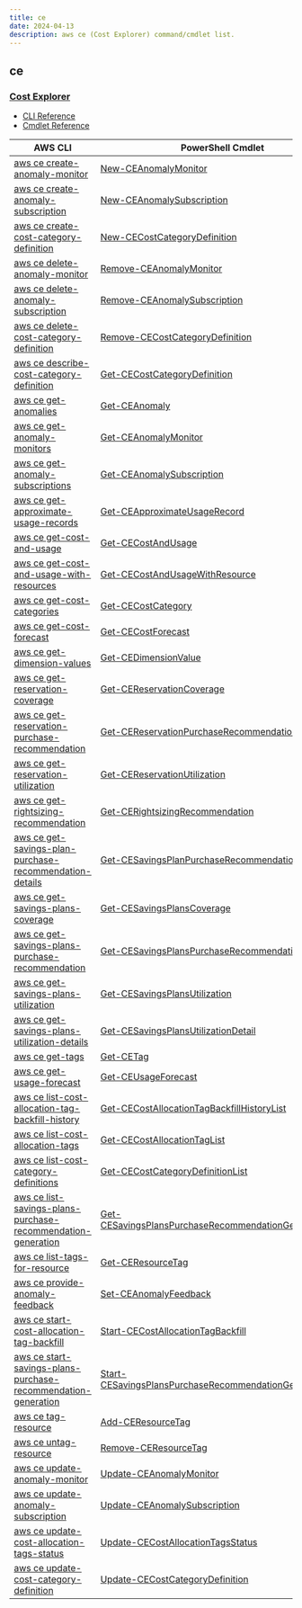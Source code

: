 ```yaml
---
title: ce
date: 2024-04-13
description: aws ce (Cost Explorer) command/cmdlet list.
---
```


## ce

### [Cost Explorer](https://aws.amazon.com/aws-cost-management/aws-cost-explorer/)

* [CLI Reference](https://awscli.amazonaws.com/v2/documentation/api/latest/reference/ce/index.html)
* [Cmdlet Reference](https://docs.aws.amazon.com/powershell/latest/reference/items/AWS_Cost_Explorer_cmdlets.html)

|AWS CLI|PowerShell Cmdlet|
|----|----|
|[aws ce create-anomaly-monitor](https://awscli.amazonaws.com/v2/documentation/api/latest/reference/ce/create-anomaly-monitor.html)|[New-CEAnomalyMonitor](https://docs.aws.amazon.com/powershell/latest/reference/items/New-CEAnomalyMonitor.html)|
|[aws ce create-anomaly-subscription](https://awscli.amazonaws.com/v2/documentation/api/latest/reference/ce/create-anomaly-subscription.html)|[New-CEAnomalySubscription](https://docs.aws.amazon.com/powershell/latest/reference/items/New-CEAnomalySubscription.html)|
|[aws ce create-cost-category-definition](https://awscli.amazonaws.com/v2/documentation/api/latest/reference/ce/create-cost-category-definition.html)|[New-CECostCategoryDefinition](https://docs.aws.amazon.com/powershell/latest/reference/items/New-CECostCategoryDefinition.html)|
|[aws ce delete-anomaly-monitor](https://awscli.amazonaws.com/v2/documentation/api/latest/reference/ce/delete-anomaly-monitor.html)|[Remove-CEAnomalyMonitor](https://docs.aws.amazon.com/powershell/latest/reference/items/Remove-CEAnomalyMonitor.html)|
|[aws ce delete-anomaly-subscription](https://awscli.amazonaws.com/v2/documentation/api/latest/reference/ce/delete-anomaly-subscription.html)|[Remove-CEAnomalySubscription](https://docs.aws.amazon.com/powershell/latest/reference/items/Remove-CEAnomalySubscription.html)|
|[aws ce delete-cost-category-definition](https://awscli.amazonaws.com/v2/documentation/api/latest/reference/ce/delete-cost-category-definition.html)|[Remove-CECostCategoryDefinition](https://docs.aws.amazon.com/powershell/latest/reference/items/Remove-CECostCategoryDefinition.html)|
|[aws ce describe-cost-category-definition](https://awscli.amazonaws.com/v2/documentation/api/latest/reference/ce/describe-cost-category-definition.html)|[Get-CECostCategoryDefinition](https://docs.aws.amazon.com/powershell/latest/reference/items/Get-CECostCategoryDefinition.html)|
|[aws ce get-anomalies](https://awscli.amazonaws.com/v2/documentation/api/latest/reference/ce/get-anomalies.html)|[Get-CEAnomaly](https://docs.aws.amazon.com/powershell/latest/reference/items/Get-CEAnomaly.html)|
|[aws ce get-anomaly-monitors](https://awscli.amazonaws.com/v2/documentation/api/latest/reference/ce/get-anomaly-monitors.html)|[Get-CEAnomalyMonitor](https://docs.aws.amazon.com/powershell/latest/reference/items/Get-CEAnomalyMonitor.html)|
|[aws ce get-anomaly-subscriptions](https://awscli.amazonaws.com/v2/documentation/api/latest/reference/ce/get-anomaly-subscriptions.html)|[Get-CEAnomalySubscription](https://docs.aws.amazon.com/powershell/latest/reference/items/Get-CEAnomalySubscription.html)|
|[aws ce get-approximate-usage-records](https://awscli.amazonaws.com/v2/documentation/api/latest/reference/ce/get-approximate-usage-records.html)|[Get-CEApproximateUsageRecord](https://docs.aws.amazon.com/powershell/latest/reference/items/Get-CEApproximateUsageRecord.html)|
|[aws ce get-cost-and-usage](https://awscli.amazonaws.com/v2/documentation/api/latest/reference/ce/get-cost-and-usage.html)|[Get-CECostAndUsage](https://docs.aws.amazon.com/powershell/latest/reference/items/Get-CECostAndUsage.html)|
|[aws ce get-cost-and-usage-with-resources](https://awscli.amazonaws.com/v2/documentation/api/latest/reference/ce/get-cost-and-usage-with-resources.html)|[Get-CECostAndUsageWithResource](https://docs.aws.amazon.com/powershell/latest/reference/items/Get-CECostAndUsageWithResource.html)|
|[aws ce get-cost-categories](https://awscli.amazonaws.com/v2/documentation/api/latest/reference/ce/get-cost-categories.html)|[Get-CECostCategory](https://docs.aws.amazon.com/powershell/latest/reference/items/Get-CECostCategory.html)|
|[aws ce get-cost-forecast](https://awscli.amazonaws.com/v2/documentation/api/latest/reference/ce/get-cost-forecast.html)|[Get-CECostForecast](https://docs.aws.amazon.com/powershell/latest/reference/items/Get-CECostForecast.html)|
|[aws ce get-dimension-values](https://awscli.amazonaws.com/v2/documentation/api/latest/reference/ce/get-dimension-values.html)|[Get-CEDimensionValue](https://docs.aws.amazon.com/powershell/latest/reference/items/Get-CEDimensionValue.html)|
|[aws ce get-reservation-coverage](https://awscli.amazonaws.com/v2/documentation/api/latest/reference/ce/get-reservation-coverage.html)|[Get-CEReservationCoverage](https://docs.aws.amazon.com/powershell/latest/reference/items/Get-CEReservationCoverage.html)|
|[aws ce get-reservation-purchase-recommendation](https://awscli.amazonaws.com/v2/documentation/api/latest/reference/ce/get-reservation-purchase-recommendation.html)|[Get-CEReservationPurchaseRecommendation](https://docs.aws.amazon.com/powershell/latest/reference/items/Get-CEReservationPurchaseRecommendation.html)|
|[aws ce get-reservation-utilization](https://awscli.amazonaws.com/v2/documentation/api/latest/reference/ce/get-reservation-utilization.html)|[Get-CEReservationUtilization](https://docs.aws.amazon.com/powershell/latest/reference/items/Get-CEReservationUtilization.html)|
|[aws ce get-rightsizing-recommendation](https://awscli.amazonaws.com/v2/documentation/api/latest/reference/ce/get-rightsizing-recommendation.html)|[Get-CERightsizingRecommendation](https://docs.aws.amazon.com/powershell/latest/reference/items/Get-CERightsizingRecommendation.html)|
|[aws ce get-savings-plan-purchase-recommendation-details](https://awscli.amazonaws.com/v2/documentation/api/latest/reference/ce/get-savings-plan-purchase-recommendation-details.html)|[Get-CESavingsPlanPurchaseRecommendationDetail](https://docs.aws.amazon.com/powershell/latest/reference/items/Get-CESavingsPlanPurchaseRecommendationDetail.html)|
|[aws ce get-savings-plans-coverage](https://awscli.amazonaws.com/v2/documentation/api/latest/reference/ce/get-savings-plans-coverage.html)|[Get-CESavingsPlansCoverage](https://docs.aws.amazon.com/powershell/latest/reference/items/Get-CESavingsPlansCoverage.html)|
|[aws ce get-savings-plans-purchase-recommendation](https://awscli.amazonaws.com/v2/documentation/api/latest/reference/ce/get-savings-plans-purchase-recommendation.html)|[Get-CESavingsPlansPurchaseRecommendation](https://docs.aws.amazon.com/powershell/latest/reference/items/Get-CESavingsPlansPurchaseRecommendation.html)|
|[aws ce get-savings-plans-utilization](https://awscli.amazonaws.com/v2/documentation/api/latest/reference/ce/get-savings-plans-utilization.html)|[Get-CESavingsPlansUtilization](https://docs.aws.amazon.com/powershell/latest/reference/items/Get-CESavingsPlansUtilization.html)|
|[aws ce get-savings-plans-utilization-details](https://awscli.amazonaws.com/v2/documentation/api/latest/reference/ce/get-savings-plans-utilization-details.html)|[Get-CESavingsPlansUtilizationDetail](https://docs.aws.amazon.com/powershell/latest/reference/items/Get-CESavingsPlansUtilizationDetail.html)|
|[aws ce get-tags](https://awscli.amazonaws.com/v2/documentation/api/latest/reference/ce/get-tags.html)|[Get-CETag](https://docs.aws.amazon.com/powershell/latest/reference/items/Get-CETag.html)|
|[aws ce get-usage-forecast](https://awscli.amazonaws.com/v2/documentation/api/latest/reference/ce/get-usage-forecast.html)|[Get-CEUsageForecast](https://docs.aws.amazon.com/powershell/latest/reference/items/Get-CEUsageForecast.html)|
|[aws ce list-cost-allocation-tag-backfill-history](https://awscli.amazonaws.com/v2/documentation/api/latest/reference/ce/list-cost-allocation-tag-backfill-history.html)|[Get-CECostAllocationTagBackfillHistoryList](https://docs.aws.amazon.com/powershell/latest/reference/items/Get-CECostAllocationTagBackfillHistoryList.html)|
|[aws ce list-cost-allocation-tags](https://awscli.amazonaws.com/v2/documentation/api/latest/reference/ce/list-cost-allocation-tags.html)|[Get-CECostAllocationTagList](https://docs.aws.amazon.com/powershell/latest/reference/items/Get-CECostAllocationTagList.html)|
|[aws ce list-cost-category-definitions](https://awscli.amazonaws.com/v2/documentation/api/latest/reference/ce/list-cost-category-definitions.html)|[Get-CECostCategoryDefinitionList](https://docs.aws.amazon.com/powershell/latest/reference/items/Get-CECostCategoryDefinitionList.html)|
|[aws ce list-savings-plans-purchase-recommendation-generation](https://awscli.amazonaws.com/v2/documentation/api/latest/reference/ce/list-savings-plans-purchase-recommendation-generation.html)|[Get-CESavingsPlansPurchaseRecommendationGenerationList](https://docs.aws.amazon.com/powershell/latest/reference/items/Get-CESavingsPlansPurchaseRecommendationGenerationList.html)|
|[aws ce list-tags-for-resource](https://awscli.amazonaws.com/v2/documentation/api/latest/reference/ce/list-tags-for-resource.html)|[Get-CEResourceTag](https://docs.aws.amazon.com/powershell/latest/reference/items/Get-CEResourceTag.html)|
|[aws ce provide-anomaly-feedback](https://awscli.amazonaws.com/v2/documentation/api/latest/reference/ce/provide-anomaly-feedback.html)|[Set-CEAnomalyFeedback](https://docs.aws.amazon.com/powershell/latest/reference/items/Set-CEAnomalyFeedback.html)|
|[aws ce start-cost-allocation-tag-backfill](https://awscli.amazonaws.com/v2/documentation/api/latest/reference/ce/start-cost-allocation-tag-backfill.html)|[Start-CECostAllocationTagBackfill](https://docs.aws.amazon.com/powershell/latest/reference/items/Start-CECostAllocationTagBackfill.html)|
|[aws ce start-savings-plans-purchase-recommendation-generation](https://awscli.amazonaws.com/v2/documentation/api/latest/reference/ce/start-savings-plans-purchase-recommendation-generation.html)|[Start-CESavingsPlansPurchaseRecommendationGeneration](https://docs.aws.amazon.com/powershell/latest/reference/items/Start-CESavingsPlansPurchaseRecommendationGeneration.html)|
|[aws ce tag-resource](https://awscli.amazonaws.com/v2/documentation/api/latest/reference/ce/tag-resource.html)|[Add-CEResourceTag](https://docs.aws.amazon.com/powershell/latest/reference/items/Add-CEResourceTag.html)|
|[aws ce untag-resource](https://awscli.amazonaws.com/v2/documentation/api/latest/reference/ce/untag-resource.html)|[Remove-CEResourceTag](https://docs.aws.amazon.com/powershell/latest/reference/items/Remove-CEResourceTag.html)|
|[aws ce update-anomaly-monitor](https://awscli.amazonaws.com/v2/documentation/api/latest/reference/ce/update-anomaly-monitor.html)|[Update-CEAnomalyMonitor](https://docs.aws.amazon.com/powershell/latest/reference/items/Update-CEAnomalyMonitor.html)|
|[aws ce update-anomaly-subscription](https://awscli.amazonaws.com/v2/documentation/api/latest/reference/ce/update-anomaly-subscription.html)|[Update-CEAnomalySubscription](https://docs.aws.amazon.com/powershell/latest/reference/items/Update-CEAnomalySubscription.html)|
|[aws ce update-cost-allocation-tags-status](https://awscli.amazonaws.com/v2/documentation/api/latest/reference/ce/update-cost-allocation-tags-status.html)|[Update-CECostAllocationTagsStatus](https://docs.aws.amazon.com/powershell/latest/reference/items/Update-CECostAllocationTagsStatus.html)|
|[aws ce update-cost-category-definition](https://awscli.amazonaws.com/v2/documentation/api/latest/reference/ce/update-cost-category-definition.html)|[Update-CECostCategoryDefinition](https://docs.aws.amazon.com/powershell/latest/reference/items/Update-CECostCategoryDefinition.html)|

